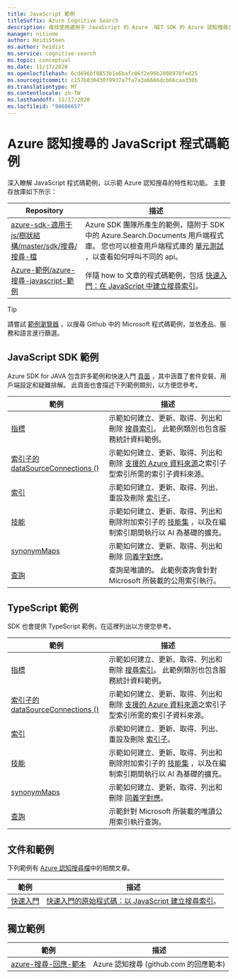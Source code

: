 ```yaml
---
title: JavaScript 範例
titleSuffix: Azure Cognitive Search
description: 尋找使用適用于 JavaScript 的 Azure .NET SDK 的 Azure 認知搜尋示範 JavaScript 程式碼範例。
manager: nitinme
author: HeidiSteen
ms.author: heidist
ms.service: cognitive-search
ms.topic: conceptual
ms.date: 11/17/2020
ms.openlocfilehash: 6cd696bf0853b1e6bafc06f2e99b2808970fed25
ms.sourcegitcommit: c157b830430f9937a7fa7a3a6666dcb66caa338b
ms.translationtype: MT
ms.contentlocale: zh-TW
ms.lasthandoff: 11/17/2020
ms.locfileid: "94686657"
---
```

# <a name="javascript-code-samples-for-azure-cognitive-search"></a>Azure 認知搜尋的 JavaScript 程式碼範例

深入瞭解 JavaScript 程式碼範例，以示範 Azure 認知搜尋的特性和功能。 主要存放庫如下所示：

| Repository | 描述 |
|------------|-------------|
| [azure-sdk-適用于 js/樹狀結構/master/sdk/搜尋/搜尋-檔](https://github.com/Azure/azure-sdk-for-js/tree/master/sdk/search/search-documents) | Azure SDK 團隊所產生的範例，隨附于 SDK 中的 Azure.Search.Documents 用戶端程式庫。 您也可以檢查用戶端程式庫的 [單元測試](https://github.com/Azure/azure-sdk-for-js/tree/master/sdk/search/search-documents/test) ，以查看如何呼叫不同的 api。 |
| [Azure-範例/azure-搜尋-javascript-範例](https://github.com/Azure-Samples/azure-search-javascript-samples) | 伴隨 how to 文章的程式碼範例，包括 [快速入門：在 JavaScript 中建立搜尋索引](search-get-started-javascript.md)。|

> [!Tip]
> 請嘗試 [範例瀏覽器](/samples/browse/?languages=csharp&products=azure-cognitive-search) ，以搜尋 Github 中的 Microsoft 程式碼範例，並依產品、服務和語言進行篩選。

## <a name="javascript-sdk-samples"></a>JavaScript SDK 範例

Azure SDK for JAVA 包含許多範例和快速入門 [頁面](https://github.com/Azure/azure-sdk-for-java/blob/master/sdk/search/azure-search-documents/README.md#getting-started) ，其中涵蓋了套件安裝、用戶端設定和疑難排解。 此頁面也會描述下列範例類別，以方便您參考。

| 範例 | 描述 |
|---------|-------------|
| [指標](https://github.com/Azure/azure-sdk-for-js/tree/master/sdk/search/search-documents/samples/javascript/src/indexes) | 示範如何建立、更新、取得、列出和刪除 [搜尋索引](search-what-is-an-index.md)。 此範例類別也包含服務統計資料範例。 |
| [索引子的 dataSourceConnections () ](https://github.com/Azure/azure-sdk-for-js/tree/master/sdk/search/search-documents/samples/javascript/src/dataSourceConnections) | 示範如何建立、更新、取得、列出和刪除 [支援的 Azure 資料來源](search-indexer-overview.md#supported-data-sources)之索引子型索引所需的索引子資料來源。 |
| [索引](https://github.com/Azure/azure-sdk-for-js/tree/master/sdk/search/search-documents/samples/javascript/src/indexers) |  示範如何建立、更新、取得、列出、重設及刪除 [索引子](search-indexer-overview.md)。|
| [技能](https://github.com/Azure/azure-sdk-for-js/tree/master/sdk/search/search-documents/samples/javascript/src/skillSets) |   示範如何建立、更新、取得、列出和刪除附加索引子的 [技能集](cognitive-search-working-with-skillsets.md) ，以及在編制索引期間執行以 AI 為基礎的擴充。 |
| [synonymMaps](https://github.com/Azure/azure-sdk-for-js/tree/master/sdk/search/search-documents/samples/javascript/src/synonymMaps) | 示範如何建立、更新、取得、列出和刪除 [同義字對應](search-synonyms.md)。  |
| [查詢](https://github.com/Azure/azure-sdk-for-js/blob/master/sdk/search/search-documents/samples/javascript/src/readonlyQuery.js) | 查詢是唯讀的。 此範例查詢會針對 Microsoft 所裝載的公用索引執行。  |

## <a name="typescript-samples"></a>TypeScript 範例

SDK 也會提供 TypeScript 範例，在這裡列出以方便您參考。

| 範例 | 描述 |
|---------|-------------|
| [指標](https://github.com/Azure/azure-sdk-for-js/tree/master/sdk/search/search-documents/samples/typescript/src/indexes) | 示範如何建立、更新、取得、列出和刪除 [搜尋索引](search-what-is-an-index.md)。 此範例類別也包含服務統計資料範例。 |
| [索引子的 dataSourceConnections () ](https://github.com/Azure/azure-sdk-for-js/tree/master/sdk/search/search-documents/samples/typescript/src/dataSourceConnections) | 示範如何建立、更新、取得、列出和刪除 [支援的 Azure 資料來源](search-indexer-overview.md#supported-data-sources)之索引子型索引所需的索引子資料來源。 |
| [索引](https://github.com/Azure/azure-sdk-for-js/tree/master/sdk/search/search-documents/samples/typescript/src/indexers) |  示範如何建立、更新、取得、列出、重設及刪除 [索引子](search-indexer-overview.md)。|
| [技能](https://github.com/Azure/azure-sdk-for-js/tree/master/sdk/search/search-documents/samples/typescript/src/skillSets) |   示範如何建立、更新、取得、列出和刪除附加索引子的 [技能集](cognitive-search-working-with-skillsets.md) ，以及在編制索引期間執行以 AI 為基礎的擴充。 |
| [synonymMaps](https://github.com/Azure/azure-sdk-for-js/tree/master/sdk/search/search-documents/samples/typescript/src/synonymMaps) | 示範如何建立、更新、取得、列出和刪除 [同義字對應](search-synonyms.md)。  |
| [查詢](https://github.com/Azure/azure-sdk-for-js/blob/master/sdk/search/search-documents/samples/typescript/src/readonlyQuery.js) | 示範針對 Microsoft 所裝載的唯讀公用索引執行查詢。  |

## <a name="documentation-samples"></a>文件和範例

下列範例有 [Azure 認知搜尋檔](https://docs.microsoft.com/azure/search/)中的相關文章。

| 範例 | 描述 | 
|---------|-------------|
| [快速入門](https://github.com/Azure-Samples/azure-search-javascript-samples/tree/master/Quickstart) | [快速入門的原始程式碼：以 JavaScript 建立搜尋索引](search-get-started-javascript.md)。  |

## <a name="standalone-samples"></a>獨立範例

| 範例 | 描述 |
|---------|-------------|
| [azure-搜尋-回應-範本](https://github.com/dereklegenzoff/azure-search-react-template) | Azure 認知搜尋 (github.com 的回應範本)  |